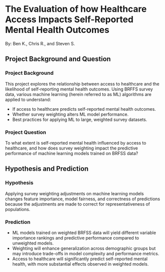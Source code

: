 # The Evaluation of how Healthcare Access Impacts Self-Reported Mental Health Outcomes
By: Ben K., Chris R., and Steven S.

## Project Background and Question
### Project Background
This project explores the relationship between access to healthcare and the likelihood of self-reporting mental health outcomes. Using BRFFS survey data, various machine learning (herein referred to as ML) algorithms are applied to understand: 
- If access to healthcare predicts self-reported mental health outcomes.
- Whether survey weighting alters ML model performance.
- Best practices for applying ML to large, weighted survey datasets.
### Project Question
To what extent is self-reported mental health influenced by access to healthcare, and how does survey weighting impact the predictive performance of machine learning models trained on BRFSS data?
## Hypothesis and Prediction
### Hypothesis
Applying survey weighting adjustments on machine learning models changes feature importance, model fairness, and correctness of predictions because the adjustments are made to correct for representativeness of populations.
### Prediction
- ML models trained on weighted BRFSS data will yield different variable importance rankings and predictive performance compared to unweighted models.
- Weighting will enhance generalization across demographic groups but may introduce trade-offs in model complexity and performance metrics.
- Access to healthcare will significantly predict self-reported mental health, with more substantial effects observed in weighted models.




